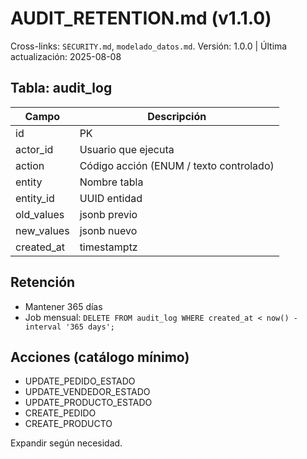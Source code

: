 # AUDIT_RETENTION.md (v1.1.0)
Cross-links: `SECURITY.md`, `modelado_datos.md`.
Versión: 1.0.0 | Última actualización: 2025-08-08

## Tabla: audit_log

| Campo | Descripción |
|-------|-------------|
| id | PK |
| actor_id | Usuario que ejecuta |
| action | Código acción (ENUM / texto controlado) |
| entity | Nombre tabla |
| entity_id | UUID entidad |
| old_values | jsonb previo |
| new_values | jsonb nuevo |
| created_at | timestamptz |

## Retención
- Mantener 365 días
- Job mensual: `DELETE FROM audit_log WHERE created_at < now() - interval '365 days';`

## Acciones (catálogo mínimo)
- UPDATE_PEDIDO_ESTADO
- UPDATE_VENDEDOR_ESTADO
- UPDATE_PRODUCTO_ESTADO
- CREATE_PEDIDO
- CREATE_PRODUCTO

Expandir según necesidad.
